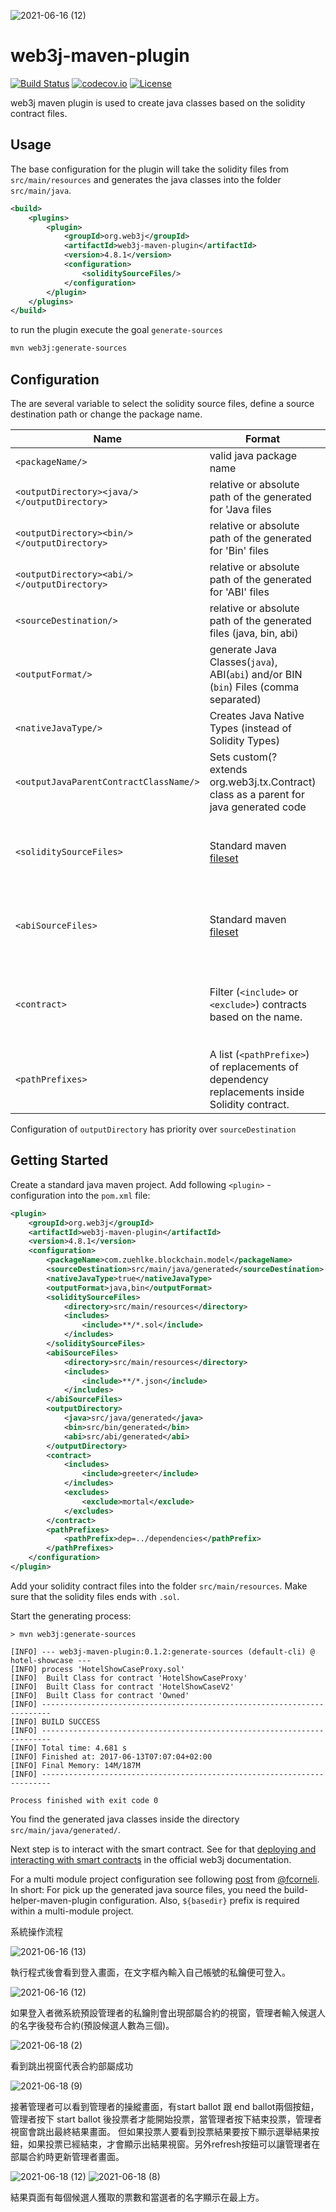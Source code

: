 ![2021-06-16 (12)](https://user-images.githubusercontent.com/82329310/122496997-47142c00-d01f-11eb-8357-15ae77a2207b.png)
# web3j-maven-plugin
[![Build Status](https://travis-ci.org/web3j/web3j-maven-plugin.svg?branch=master)](https://travis-ci.org/web3j/web3j-maven-plugin)
[![codecov.io](https://codecov.io/github/web3j/web3j-maven-plugin/coverage.svg?branch=master)](https://codecov.io/github/web3j/web3j-maven-plugin?branch=master)
[![License](https://img.shields.io/badge/License-Apache%202.0-blue.svg)](https://opensource.org/licenses/Apache-2.0)

web3j maven plugin is used to create java classes based on the solidity contract files.

## Usage
The base configuration for the plugin will take the solidity files from `src/main/resources` and generates 
the java classes into the folder `src/main/java`.

```xml
<build>
    <plugins>
        <plugin>
            <groupId>org.web3j</groupId>
            <artifactId>web3j-maven-plugin</artifactId>
            <version>4.8.1</version>
            <configuration>
                <soliditySourceFiles/>
            </configuration>
        </plugin>
    </plugins>
</build>
```

to run the plugin execute the goal `generate-sources`
```bash
mvn web3j:generate-sources
```


## Configuration
The are several variable to select the solidity source files, define a source destination path or change the package name.

| Name                   | Format                                                                                 | Default value                   |
| -----------------------|----------------------------------------------------------------------------------------| --------------------------------|
| `<packageName/>`       | valid java package name                                                                | `org.web3j.model`               |
| `<outputDirectory><java/></outputDirectory>` | relative or absolute path of the generated for 'Java files       | value in `<sourceDestination/>` |
| `<outputDirectory><bin/></outputDirectory>`  | relative or absolute path of the generated for 'Bin' files       | value in `<sourceDestination/>` |
| `<outputDirectory><abi/></outputDirectory>`  | relative or absolute path of the generated for 'ABI' files       | value in `<sourceDestination/>` |
| `<sourceDestination/>` | relative or absolute path of the generated files (java, bin, abi)                      | `src/main/java`                 |
| `<outputFormat/>`      | generate Java Classes(`java`), ABI(`abi`) and/or BIN (`bin`) Files (comma separated)   | `java`                          |
| `<nativeJavaType/>`    | Creates Java Native Types (instead of Solidity Types)                                  | `true`                          |
| `<outputJavaParentContractClassName/>` | Sets custom(? extends org.web3j.tx.Contract) class as a parent for java generated code | `org.web3j.tx.Contract` |
| `<soliditySourceFiles>`| Standard maven [fileset](https://maven.apache.org/shared/file-management/fileset.html) | `<soliditySourceFiles>`<br>`  <directory>src/main/resources</directory>`<br>`  <includes>`<br>`    <include>**/*.sol</include>`<br>`  </includes>`<br>`</soliditySourceFiles>`  |
| `<abiSourceFiles>`     | Standard maven [fileset](https://maven.apache.org/shared/file-management/fileset.html) | `<abiSourceFiles>`<br>`  <directory>src/main/resources</directory>`<br>`  <includes>`<br>`    <include>**/*.json</include>`<br>`  </includes>`<br>`</abiSourceFiles>`           |
| `<contract>`           | Filter (`<include>` or `<exclude>`) contracts based on the name.                       | `<contract>`<br>`  <includes>`<br>`    <include>greeter</include>`<br>`  </includes>`<br>`  <excludes>`<br>`    <exclude>mortal</exclude>`<br>`  <excludes>`<br>`</contracts>`  |
| `<pathPrefixes>`       | A list (`<pathPrefixe>`) of replacements of dependency replacements inside Solidity contract.  |  |

Configuration of `outputDirectory` has priority over `sourceDestination`


## Getting Started

Create a standard java maven project. Add following `<plugin>` - configuration into the `pom.xml` file:

```xml
<plugin>
    <groupId>org.web3j</groupId>
    <artifactId>web3j-maven-plugin</artifactId>
    <version>4.8.1</version>
    <configuration>
        <packageName>com.zuehlke.blockchain.model</packageName>
        <sourceDestination>src/main/java/generated</sourceDestination>
        <nativeJavaType>true</nativeJavaType>
        <outputFormat>java,bin</outputFormat>
        <soliditySourceFiles>
            <directory>src/main/resources</directory>
            <includes>
                <include>**/*.sol</include>
            </includes>
        </soliditySourceFiles>
        <abiSourceFiles>
            <directory>src/main/resources</directory>
            <includes>
                <include>**/*.json</include>
            </includes>
        </abiSourceFiles>
        <outputDirectory>
            <java>src/java/generated</java>
            <bin>src/bin/generated</bin>
            <abi>src/abi/generated</abi>
        </outputDirectory>
        <contract>
            <includes>
                <include>greeter</include>
            </includes>
            <excludes>
                <exclude>mortal</exclude>
            </excludes>
        </contract>
        <pathPrefixes>
            <pathPrefix>dep=../dependencies</pathPrefix>
        </pathPrefixes>
    </configuration>
</plugin>
```

Add your solidity contract files into the folder `src/main/resources`. Make sure that the solidity files 
ends with `.sol`.


Start the generating process:


```
> mvn web3j:generate-sources

[INFO] --- web3j-maven-plugin:0.1.2:generate-sources (default-cli) @ hotel-showcase ---
[INFO] process 'HotelShowCaseProxy.sol'
[INFO] 	Built Class for contract 'HotelShowCaseProxy'
[INFO] 	Built Class for contract 'HotelShowCaseV2'
[INFO] 	Built Class for contract 'Owned'
[INFO] ------------------------------------------------------------------------
[INFO] BUILD SUCCESS
[INFO] ------------------------------------------------------------------------
[INFO] Total time: 4.681 s
[INFO] Finished at: 2017-06-13T07:07:04+02:00
[INFO] Final Memory: 14M/187M
[INFO] ------------------------------------------------------------------------

Process finished with exit code 0
```

You find the generated java classes inside the directory `src/main/java/generated/`.

Next step is to interact with the smart contract. See for that 
[deploying and interacting with smart contracts](https://web3j.readthedocs.io/en/latest/smart_contracts.html#deploying-and-interacting-with-smart-contracts) 
in the official web3j documentation.

For a multi module project configuration see following [post](https://github.com/web3j/web3j-maven-plugin/issues/14) 
from [@fcorneli](https://github.com/fcorneli). In short:  For pick up the generated java source 
files, you need the build-helper-maven-plugin configuration. Also, `${basedir}` prefix is required 
within a multi-module project.


系統操作流程


![2021-06-16 (13)](https://user-images.githubusercontent.com/82329310/122493482-5cd32280-d01a-11eb-9e27-8ccc3de8e2f6.png)

執行程式後會看到登入畫面，在文字框內輸入自己帳號的私鑰便可登入。

![2021-06-16 (12)](https://user-images.githubusercontent.com/82329310/122497022-5004fd80-d01f-11eb-812d-2b501348c725.png)

如果登入者微系統預設管理者的私鑰則會出現部屬合約的視窗，管理者輸入候選人的名字後發布合約(預設候選人數為三個)。

![2021-06-18 (2)](https://user-images.githubusercontent.com/82329310/122495379-81c89500-d01c-11eb-969b-37ab40ff9373.png)

看到跳出視窗代表合約部屬成功

![2021-06-18 (9)](https://user-images.githubusercontent.com/82329310/122497609-3912db00-d020-11eb-8322-699c6ec08411.png)

接著管理者可以看到管理者的操縱畫面，有start ballot 跟 end ballot兩個按鈕，管理者按下 start ballot 後投票者才能開始投票，當管理者按下結束投票，管理者視窗會跳出最終結果畫面。
但如果投票人要看到投票結果要按下顯示選舉結果按鈕，如果投票已經結束，才會顯示出結果視窗。另外refresh按鈕可以讓管理者在部屬合約時更新管理者畫面。

![2021-06-18 (12)](https://user-images.githubusercontent.com/82329310/122497911-c0604e80-d020-11eb-9d08-6e06af902db7.png)
![2021-06-18 (8)](https://user-images.githubusercontent.com/82329310/122499381-6ca33480-d023-11eb-84f3-6b7e753fc322.png)


結果頁面有每個候選人獲取的票數和當選者的名字顯示在最上方。






